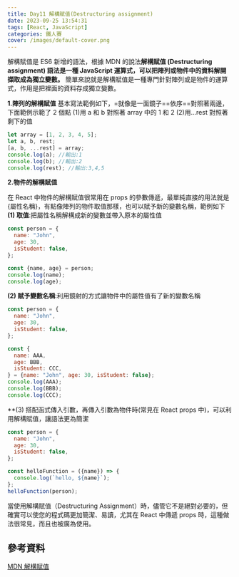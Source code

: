 ```yaml
---
title: Day11 解構賦值(Destructuring assignment)
date: 2023-09-25 13:54:31
tags: [React, JavaScript]
categories: 鐵人賽
cover: /images/default-cover.png
---
```


解構賦值是 ES6 新增的語法，根據 MDN 的說法**解構賦值 (Destructuring assignment) 語法是一種 JavaScript 運算式，可以把陣列或物件中的資料解開擷取成為獨立變數。**
簡單來說就是解構賦值是一種專門針對陣列或是物件的運算式，作用是把裡面的資料存成獨立變數。

<!-- more -->

**1.陣列的解構賦值**
基本寫法範例如下，=就像是一面鏡子==依序==對照著兩邊，下面範例示範了 2 個點
(1)用 a 和 b 對照著 array 中的 1 和 2
(2)用...rest 對照著剩下的值

```javascript
let array = [1, 2, 3, 4, 5];
let a, b, rest;
[a, b, ...rest] = array;
console.log(a); //輸出:1
console.log(b); //輸出:2
console.log(rest); //輸出:3,4,5
```

**2.物件的解構賦值**

在 React 中物件的解構賦值很常用在 props 的參數傳遞，最單純直接的用法就是{屬性名稱}，有點像陣列的物件取值那樣，也可以賦予新的變數名稱，範例如下
**(1) 取值**:把屬性名稱解構成新的變數並帶入原本的屬性值

```javascript
const person = {
  name: "John",
  age: 30,
  isStudent: false,
};

const {name, age} = person;
console.log(name);
console.log(age);
```

**(2) 賦予變數名稱**:利用鏡射的方式讓物件中的屬性值有了新的變數名稱

```javascript
const person = {
  name: "John",
  age: 30,
  isStudent: false,
};

const {
  name: AAA,
  age: BBB,
  isStudent: CCC,
} = {name: "John", age: 30, isStudent: false};
console.log(AAA);
console.log(BBB);
console.log(CCC);
```

\*\*(3) 搭配函式傳入引數，再傳入引數為物件時(常見在 React props 中)，可以利用解構賦值，讓語法更為簡潔

```javascript
const person = {
  name: "John",
  age: 30,
  isStudent: false,
};

const helloFunction = ({name}) => {
  console.log(`hello, ${name}`);
};
helloFunction(person);
```

當使用解構賦值（Destructuring Assignment）時，儘管它不是絕對必要的，但確實可以使您的程式碼更加簡潔、易讀，尤其在 React 中傳遞 props 時，這種做法很常見，而且也被廣為使用。

## 參考資料

[MDN 解構賦值](https://developer.mozilla.org/zh-TW/docs/Web/JavaScript/Reference/Operators/Destructuring_assignment)
